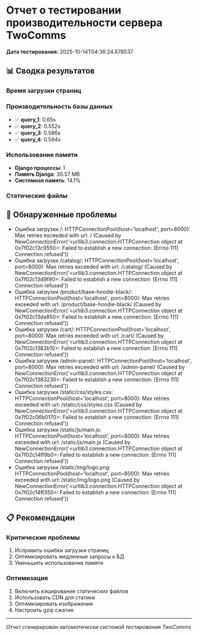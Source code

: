 # Отчет о тестировании производительности сервера TwoComms

**Дата тестирования:** 2025-10-14T04:36:24.678537

## 📊 Сводка результатов

### Время загрузки страниц

### Производительность базы данных
- ✅ **query_1**: 0.65s
- ✅ **query_2**: 0.552s
- ✅ **query_3**: 0.586s
- ✅ **query_4**: 0.594s

### Использование памяти
- **Django процессы**: 1
- **Память Django**: 30.57 MB
- **Системная память**: 14.1%

### Статические файлы

## 🚨 Обнаруженные проблемы
- Ошибка загрузки /: HTTPConnectionPool(host='localhost', port=8000): Max retries exceeded with url: / (Caused by NewConnectionError('<urllib3.connection.HTTPConnection object at 0x7f02c13c9550>: Failed to establish a new connection: [Errno 111] Connection refused'))
- Ошибка загрузки /catalog/: HTTPConnectionPool(host='localhost', port=8000): Max retries exceeded with url: /catalog/ (Caused by NewConnectionError('<urllib3.connection.HTTPConnection object at 0x7f02c13d9f90>: Failed to establish a new connection: [Errno 111] Connection refused'))
- Ошибка загрузки /product/base-hoodie-black/: HTTPConnectionPool(host='localhost', port=8000): Max retries exceeded with url: /product/base-hoodie-black/ (Caused by NewConnectionError('<urllib3.connection.HTTPConnection object at 0x7f02c13da850>: Failed to establish a new connection: [Errno 111] Connection refused'))
- Ошибка загрузки /cart/: HTTPConnectionPool(host='localhost', port=8000): Max retries exceeded with url: /cart/ (Caused by NewConnectionError('<urllib3.connection.HTTPConnection object at 0x7f02c1382b10>: Failed to establish a new connection: [Errno 111] Connection refused'))
- Ошибка загрузки /admin-panel/: HTTPConnectionPool(host='localhost', port=8000): Max retries exceeded with url: /admin-panel/ (Caused by NewConnectionError('<urllib3.connection.HTTPConnection object at 0x7f02c1383230>: Failed to establish a new connection: [Errno 111] Connection refused'))
- Ошибка загрузки /static/css/styles.css: HTTPConnectionPool(host='localhost', port=8000): Max retries exceeded with url: /static/css/styles.css (Caused by NewConnectionError('<urllib3.connection.HTTPConnection object at 0x7f02c06b0170>: Failed to establish a new connection: [Errno 111] Connection refused'))
- Ошибка загрузки /static/js/main.js: HTTPConnectionPool(host='localhost', port=8000): Max retries exceeded with url: /static/js/main.js (Caused by NewConnectionError('<urllib3.connection.HTTPConnection object at 0x7f02c14ff9b0>: Failed to establish a new connection: [Errno 111] Connection refused'))
- Ошибка загрузки /static/img/logo.png: HTTPConnectionPool(host='localhost', port=8000): Max retries exceeded with url: /static/img/logo.png (Caused by NewConnectionError('<urllib3.connection.HTTPConnection object at 0x7f02c14ff350>: Failed to establish a new connection: [Errno 111] Connection refused'))

## 📋 Рекомендации

### Критические проблемы
1. Исправить ошибки загрузки страниц
2. Оптимизировать медленные запросы к БД
3. Уменьшить использование памяти

### Оптимизация
1. Включить кэширование статических файлов
2. Использовать CDN для статики
3. Оптимизировать изображения
4. Настроить gzip сжатие

---
*Отчет сгенерирован автоматически системой тестирования TwoComms*
